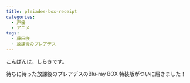 ```yaml
---
title: pleiades-box-receipt
categories:
  - 声優
  - アニメ
tags:
  - 藤田咲
  - 放課後のプレアデス
---
```

こんばんは、しらきです。

待ちに待った放課後のプレアデスのBlu-ray BOX 特装版がついに届きました！
